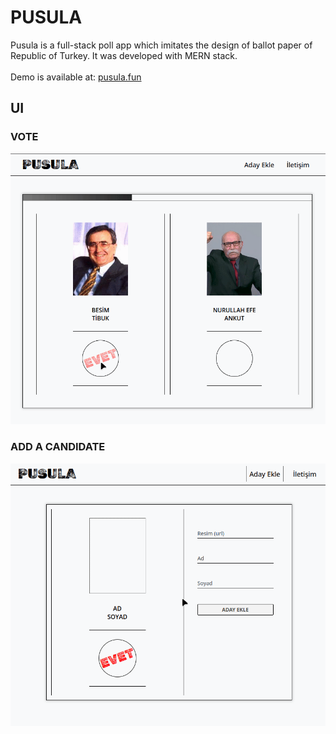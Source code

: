# PUSULA

Pusula is a full-stack poll app which imitates the design of ballot paper of Republic of Turkey. It was developed with MERN stack.
<br/><br/>
Demo is available at: <a href="https://pusula.fun">pusula.fun</a>

## UI

### VOTE

<p><img width="555" src="https://raw.githubusercontent.com/ersinnamal/pusula/main/assets/vote.gif" /></p>

### ADD A CANDIDATE

<p><img width="555" src="https://raw.githubusercontent.com/ersinnamal/pusula/main/assets/add_a_candidate.gif" /></p>
